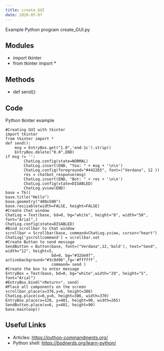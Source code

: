 ```yaml
---
title: create_GUI
date: 2020-05-07
---
```

Example Python program create_GUI.py

## Modules

* import tkinter
* from tkinter import *

## Methods

* def send():

## Code

Python tkinter example

    #Creating GUI with tkinter
    import tkinter
    from tkinter import *
    def send():
        msg = EntryBox.get("1.0",'end-1c').strip()
        EntryBox.delete("0.0",END)
    if msg != '':
            ChatLog.config(state=NORMAL)
            ChatLog.insert(END, "You: " + msg + '\n\n')
            ChatLog.config(foreground="#442265", font=("Verdana", 12 ))
            res = chatbot_response(msg)
            ChatLog.insert(END, "Bot: " + res + '\n\n')
            ChatLog.config(state=DISABLED)
            ChatLog.yview(END)
    base = Tk()
    base.title("Hello")
    base.geometry("400x500")
    base.resizable(width=FALSE, height=FALSE)
    #Create Chat window
    ChatLog = Text(base, bd=0, bg="white", height="8", width="50", font="Arial",)
    ChatLog.config(state=DISABLED)
    #Bind scrollbar to Chat window
    scrollbar = Scrollbar(base, command=ChatLog.yview, cursor="heart")
    ChatLog['yscrollcommand'] = scrollbar.set
    #Create Button to send message
    SendButton = Button(base, font=("Verdana",12,'bold'), text="Send", width="12", height=5,
                        bd=0, bg="#32de97", activebackground="#3c9d9b",fg='#ffffff',
                        command= send )
    #Create the box to enter message
    EntryBox = Text(base, bd=0, bg="white",width="29", height="5", font="Arial")
    #EntryBox.bind("<Return>", send)
    #Place all components on the screen
    scrollbar.place(x=376,y=6, height=386)
    ChatLog.place(x=6,y=6, height=386, width=370)
    EntryBox.place(x=128, y=401, height=90, width=265)
    SendButton.place(x=6, y=401, height=90)
    base.mainloop()

## Useful Links

- Articles: https://python-commandments.org/
- Python shell: https://bsdnerds.org/learn-python/
